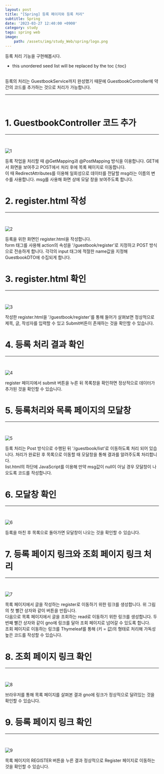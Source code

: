 ```yaml
---
layout: post
title: "[Spring] 등록 페이지와 등록 처리"
subtitle: Spring
date: '2023-03-27 12:40:00 +0900'
category: study
tags: spring web
image:
    path: /assets/img/study_Web/spring/logo.png
---
```


등록 처리 기능을 구현해봅시다.

<!--more-->

* this unordered seed list will be replaced by the toc
{:toc}
<br>
등록의 처리는 GuestbookService까지 완성했기 때문에 GuestbookController에 약간의 코드를 추가하는 것으로 처리가 가능합니다.

---
<br>

# 1. GuestbookController 코드 추가
---
<br>

![1](/assets/img/study_Web/spring/2023-03-27-[Spring]_등록_페이지와_등록_처리/1.png)
<br>

등록 작업을 처리할 때 @GetMapping과 @PostMapping 방식을 이용합니다. GET에서 화면을 보여주고 POST에서 처리 후에 목록 페이지로 이동합니다.<br>
이 때 RedirectAttributes를 이용해 일회성으로 데이터를 전달할 msg라는 이름의 변수를 사용합니다. msg를 사용해 화면 상에 모달 창을 보여주도록 합니다.

# 2. register.html 작성
---
<br>

![2](/assets/img/study_Web/spring/2023-03-27-[Spring]_등록_페이지와_등록_처리/2.png)
<br>

등록을 위한 화면인 register.html을 작성합니다.<br>
form 태그를 사용해 action의 속성을 '/guestbook/register'로 지정하고 POST 방식으로 전송하게 합니다. 각각의 input 태그에 적절한 name값을 지정해 GuestbookDTO에 수집되게 합니다.<br>

# 3. register.html 확인
---
<br>

![3](/assets/img/study_Web/spring/2023-03-27-[Spring]_등록_페이지와_등록_처리/3.png)
<br>

작성한 register.html을 '/guestbook/register'를 통해 들어가 살펴보면 정상적으로 제목, 글, 작성자를 입력할 수 있고 Submit버튼이 존재하는 것을 확인할 수 있습니다.<br>


# 4. 등록 처리 결과 확인
---
<br>

![4](/assets/img/study_Web/spring/2023-03-27-[Spring]_등록_페이지와_등록_처리/4.png)
<br>

register 페이지에서 submit 버튼을 누른 뒤 목록창을 확인하면 정상적으로 데이터가 추가된 것을 확인할 수 있습니다.<br>

# 5. 등록처리와 목록 페이지의 모달창
---
<br>

![5](/assets/img/study_Web/spring/2023-03-27-[Spring]_등록_페이지와_등록_처리/5.png)
<br>

등록 처리는 Post 방식으로 수행된 뒤 '/guestbook/list'로 이동하도록 처리 되어 있습니다. 처리가 완료된 후 목록으로 이동할 때 모달창을 통해 결과를 알려주도록 처리합니다.<br>
list.html의 하단에 JavaScript를 이용해 만약 msg값이 null이 아닐 경우 모달창이 나오도록 코드를 작성합니다.<br>

# 6. 모달창 확인
---
<br>

![6](/assets/img/study_Web/spring/2023-03-27-[Spring]_등록_페이지와_등록_처리/6.png)
<br>

등록을 마친 후 목록으로 돌아가면 모달창이 나오는 것을 확인할 수 있습니다.

# 7. 등록 페이지 링크와 조회 페이지 링크 처리
---
<br>

![7](/assets/img/study_Web/spring/2023-03-27-[Spring]_등록_페이지와_등록_처리/7.png)
<br>

목록 페이지에서 글을 작성하는 register로 이동하기 위한 링크를 생성합니다. 위 그림의 첫 빨간 상자와 같이 버튼을 만듭니다.<br>
다음으로 목록 페이지에서 글을 조회하는 read로 이동하기 위한 링크를 생성합니다. 두 번째 빨간 상자와 같이 gno에 링크를 달아 조회 페이지로 넘어갈 수 있도록 합니다.<br>
조회 페이지로 이동하는 링크를 Thymeleaf를 통해 (키 = 값)의 형태로 처리해 가독성 높은 코드를 작성할 수 있습니다.

# 8. 조회 페이지 링크 확인
---
<br>

![8](/assets/img/study_Web/spring/2023-03-27-[Spring]_등록_페이지와_등록_처리/8.png)
<br>

브라우저를 통해 목록 페이지를 살펴본 결과 gno에 링크가 정상적으로 달려있는 것을 확인할 수 있습니다.

# 9. 등록 페이지 링크 확인
---
<br>

![9](/assets/img/study_Web/spring/2023-03-27-[Spring]_등록_페이지와_등록_처리/9.png)
<br>

목록 페이지의 REGISTER 버튼을 누른 결과 정상적으로 Register 페이지로 이동하는 것을 확인할 수 있습니다.

